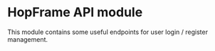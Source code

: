 # HopFrame API module
This module contains some useful endpoints for user login / register management.

